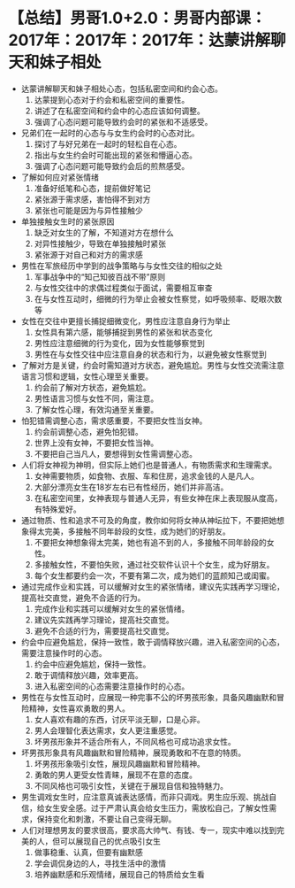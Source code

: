 # 【总结】男哥1.0+2.0：男哥内部课：2017年：2017年：2017年：达蒙讲解聊天和妹子相处

-   达蒙讲解聊天和妹子相处心态，包括私密空间和约会心态。
    1.  达蒙提到心态对于约会和私密空间的重要性。
    2.  讲述了在私密空间和约会中的心态应该如何调整。
    3.  强调了心态问题可能导致约会时的紧张和不适感受。
-   兄弟们在一起时的心态与与女生约会时的心态对比。
    1.  探讨了与好兄弟在一起时的轻松自在心态。
    2.  指出与女生约会时可能出现的紧张和懵逼心态。
    3.  强调了心态问题可能导致约会后的煎熬感受。
-   了解如何应对紧张情绪
    1.  准备好纸笔和心态，提前做好笔记
    2.  紧张源于需求感，害怕得不到对方
    3.  紧张也可能是因为与异性接触少
-   单独接触女生时的紧张原因
    1.  缺乏对女生的了解，不知道对方在想什么
    2.  对异性接触少，导致在单独接触时紧张
    3.  紧张源于对自己和对方的需求感
-   男性在军旅经历中学到的战争策略与与女性交往的相似之处
    1.  军事战争中的“知己知彼百战不带”原则
    2.  与女性交往中的求偶过程类似于面试，需要相互审查
    3.  在与女性互动时，细微的行为举止会被女性察觉，如呼吸频率、眨眼次数等
-   女性在交往中更擅长捕捉细微变化，男性应注意自身行为举止
    1.  女性具有第六感，能够捕捉到男性的紧张和状态变化
    2.  男性应注意细微的行为变化，因为女性能够察觉到
    3.  男性在与女性交往中应注意自身的状态和行为，以避免被女性察觉到
-   了解对方是关键，约会时需知道对方状态，避免尴尬。男性与女性交流需注意语言习惯和逻辑，女性心理至关重要。
    1.  约会前了解对方状态，避免尴尬。
    2.  男性语言习惯与女性不同，需注意。
    3.  了解女性心理，有效沟通至关重要。
-   怕犯错需调整心态，需求感重要，不要把女性当女神。
    1.  约会前调整心态，避免怕犯错。
    2.  世界上没有女神，不要把女性当神。
    3.  不要把自己当凡人，要想得到女性需调整心态。
-   人们将女神视为神明，但实际上她们也是普通人，有物质需求和生理需求。
    1.  女神需要物质，如食物、衣服、车和住房，追求金钱的人是凡人。
    2.  大部分漂亮女生在18岁左右已有性经历，她们并非高洁。
    3.  在私密空间里，女神表现与普通人无异，有些女神在床上表现服从度高，有特殊爱好。
-   通过物质、性和追求不可及的角度，教你如何将女神从神坛拉下，不要把她想象得太完美，多接触不同年龄段的女性，成为她们的好朋友。
    1.  不要把女神想象得太完美，她也有追不到的人，多接触不同年龄段的女性。
    2.  多接触女性，不要怕失败，通过社交软件认识十个女生，成为好朋友。
    3.  每个女生都要约会一次，不要有第二次，成为她们的蓝颜知己或闺蜜。
-   通过完成作业和实践，可以缓解对女生的紧张情绪，建议先实践再学习理论，提高社交直觉，避免不合适的行为。
    1.  完成作业和实践可以缓解对女生的紧张情绪。
    2.  建议先实践再学习理论，提高社交直觉。
    3.  避免不合适的行为，需要提高社交直觉。
-   约会中应避免尴尬，保持一致性，敢于调情释放兴趣，进入私密空间的心态，需要注意操作时的心态。
    1.  约会中应避免尴尬，保持一致性。
    2.  敢于调情释放兴趣，效率更高。
    3.  进入私密空间的心态需要注意操作时的心态。
-   男性在与女性互动时，应展现一种完事不公的坏男孩形象，具备风趣幽默和冒险精神，女性喜欢勇敢的男人。
    1.  女人喜欢有趣的东西，讨厌平淡无聊，口是心非。
    2.  男人会理智化表达需求，女人更注重感觉。
    3.  坏男孩形象并不适合所有人，不同风格也可成功追求女性。
-   坏男孩形象具有风趣幽默和冒险精神，展现勇敢和不在意的特质。
    1.  坏男孩形象吸引女性，展现风趣幽默和冒险精神。
    2.  勇敢的男人更受女性青睐，展现不在意的态度。
    3.  不同风格也可吸引女性，关键在于展现自信和独特魅力。
-   男生调戏女生时，应注意真诚表达感情，而非只调戏。男生应乐观、挑战自信，给女生安全感。过于严肃认真会给女生压力，需放松自己，了解女性需求，保持变化和刺激，不要让自己变得无聊。
-   人们对理想男友的要求很高，要求高大帅气、有钱、专一，现实中难以找到完美的人，但可以展现自己的优点吸引女生
    1.  做事稳重、认真，但要有幽默感
    2.  学会调侃身边的人，寻找生活中的激情
    3.  培养幽默感和乐观情绪，展现自己的特质给女生看